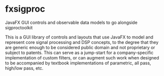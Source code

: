 # fxsigproc
JavaFX GUI controls and observable data models to go alongside sigproctoolkit

This is a GUI library of controls and layouts that use JavaFX to model and represent core signal processing and DSP concepts, to the degree that they are generic enough to be considered public domain and not proprietary or subject to patents. This can serve as a jump-start for a company-specific implementation of custom filters, or can augment such work when designed to be accompanied by textbook implementations of parametric, all pass, high/low pass, etc.
